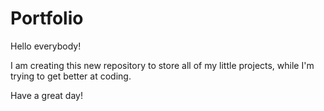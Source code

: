 # Portfolio
Hello everybody! 

I am creating this new repository to store all of my little projects, while I'm trying to get better at coding.

Have a great day!
